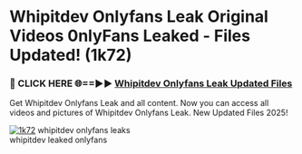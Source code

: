 # Whipitdev Onlyfans Leak Original Videos 0nlyFans Leaked - Files Updated! (1k72)

<h3>🔴 CLICK HERE 🌐==►► <a href="https://tinyurl.com/2wckxsce" rel="nofollow">Whipitdev Onlyfans Leak Updated Files</a></h3>

Get Whipitdev Onlyfans Leak and all content. Now you can access all videos and pictures of Whipitdev Onlyfans Leak. New Updated Files 2025!

[![1k72](https://i.imgur.com/AFduVYN.gif)](https://tinyurl.com/2wckxsce)
whipitdev onlyfans leaks<br>
whipitdev leaked onlyfans